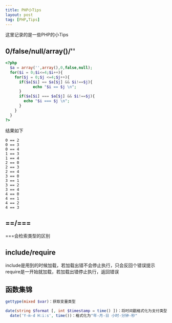```yaml
---
title: PHP小Tips
layout: post
tag: [PHP,Tips]
---
```


这里记录的是一些PHP的小Tips

## 0/false/null/array()/''

```PHP
<?php
  $a = array('',array(),0,false,null);
  for($i = 0;$i<=4;$i++){
    for($j = 0;$j <=4;$j++){
      if($a[$i] == $a[$j] && $i!==$j){
		    echo "$i == $j \n";
      }
      if($a[$i] === $a[$j] && $i!==$j){
        echo "$i === $j \n";
      }
    }
  }
?>
```

结果如下

```text
0 == 2 
0 == 3 
0 == 4 
1 == 3 
1 == 4 
2 == 0 
2 == 3 
2 == 4 
3 == 0 
3 == 1 
3 == 2 
3 == 4 
4 == 0 
4 == 1 
4 == 2 
4 == 3
```

## ==/===

===会检索类型的区别

## include/require

include是用到的时候加载，若加载出错不会停止执行，只会反回个错误提示</br>
require是一开始就加载，若加载出错停止执行，返回错误

## 函数集锦

```PHP
gettype(mixed $var)：获取变量类型

date(string $format [, int $timestamp = time() ])：将时间戳格式化为支付类型
  date('Y-m-d H:i:s', time())：格式化为"年-月-日 小时-分钟-秒"
```